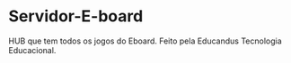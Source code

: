 # Servidor-E-board
 HUB que tem todos os jogos do Eboard. Feito pela Educandus Tecnologia Educacional.
